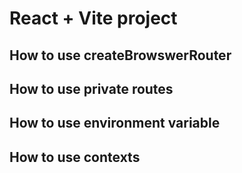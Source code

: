 # React + Vite project

## How to use createBrowswerRouter

## How to use private routes

## How to use environment variable

## How to use contexts

